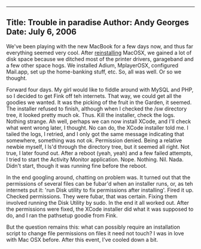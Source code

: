 -----
Title:  Trouble in paradise
Author: Andy Georges
Date: July 6, 2006
-----







We've been playing with the new MacBook for a few days now, and thus far
everything seemed very cool. After
[reinstalling](http://www.flickr.com/photos/itkovian/180473242/in/photostream/)
MacOSX, we gained a lot of disk space because we ditched most of the
printer drivers, garageband and a few other space hogs. We installed
Adium, MplayerOSX, configured Mail.app, set up the home-banking stuff,
etc. So, all was well. Or so we thought.


Forward four days. My girl would like to fiddle around with MySQL and
PHP, so I decided to get Fink off teh internets. That way, we could get
all the goodies we wanted. It was the picking of the fruit in the
Garden, it seemed. The installer refused to finish, although when I
checked the /sw directory tree, it looked pretty much ok. Thus. Kill the
installer, check the logs. Nothing strange. Ah well, perhaps we can now
install XCode, and I'll check what went wrong later, I thought. No can
do, the XCode installer told me. I tailed the logs, I retried, and I
only got the same message indicating that somewhere, something was not
ok. Permission denied. Being a relative newbie myself, I ls'd through
the directory tree, but it seemed all right. Not true, I later found
out. After a reboot (yeah, yeah) and a few failed attempts, I tried to
start the Activity Monitor application. Nope. Nothing. Nil. Nada. Didn't
start, though it was running fine before the reboot.


In the end googling around, chatting on 
problem was. It turned out that the permissions of several files can be
fubar'd when an installer runs, or, as teh internets put it: 'run Disk
utility to fix permissions after installing'. Fired it up. Checked
permissions. They were fubar, that was certain. Fixing them involved
running the Disk Utility by sudo. In the end it all worked out. After
the permissions were fixed, the XCode installer did what it was supposed
to do, and I ran the pathsetup goodie from Fink.


But the question remains this: what can possibly require an installation
script to change file permissions on files it need not touch? I was in
love with Mac OSX before. After this event, I've cooled down a bit.





